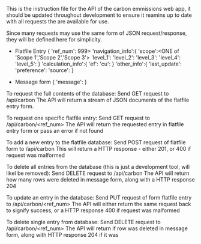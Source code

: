 This is the instruction file for the API of the carbon emmissions web app, it should be updated 
throughout development to ensure it reamins up to date with all requests the are available for use.


Since many requests may use the same form of JSON request/response, they will be defined here for simplicity.
 - Flatfile Entry
 {
 'ref_num':<int > 999> 
 'navigation_info':{
	'scope':<ONE of 'Scope 1','Scope 2','Scope 3'>
	'level_1':<string>
	'level_2':<string>
	'level_3':<string>
	'level_4':<string>
	'level_5':<string>
	}
'calculation_info':{
	'ef':<double>
	'cu':<string>
	}
'other_info':{
	'last_update':<datetime>
	'preference':<int>
	'source':<string>
 }

- Message form
{
'message':<string>
}

To request the full contents of the database:
Send GET request to <host>/api/carbon
The API will return a stream of JSON documents of the flatfile entry form.

To request one specific flatfile entry:
Send GET request to <host>/api/carbon/<ref_num>
The API will return the requested entry in flatfile entry form or pass an error if not found

To add a new entry to the flatfile database:
Send POST request of flatfile form to <host>/api/carbon
This will return a HTTP response - either 201, or 400 if request was malformed

To delete all entries from the database (this is just a development tool, will likel be removed):
Send DELETE request to <host>/api/carbon
The API will return how many rows were deleted in message form, along with a HTTP response 204

To update an entry in the database:
Send PUT request of form flatfile entry to <host>/api/carbon/<ref_num>
The API will either return the same request back to signify success, or a HTTP response 400 if request was malformed

To delete single entry from database:
Send DELETE request to <host>/api/carbon/<ref_num>
The API will return if row was deleted in message form, along with HTTP response 204 if it was
